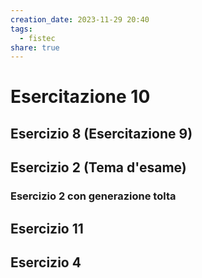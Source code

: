 ```yaml
---
creation_date: 2023-11-29 20:40
tags:
  - fistec 
share: true
---
```

# Esercitazione 10

## Esercizio 8 (Esercitazione 9)

## Esercizio 2 (Tema d'esame)

### Esercizio 2 con generazione tolta

## Esercizio 11

## Esercizio 4
